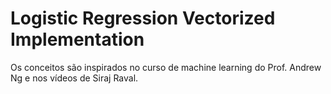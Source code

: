 # Logistic Regression Vectorized Implementation

Os conceitos são inspirados no curso de machine learning do Prof. Andrew Ng e nos vídeos de Siraj Raval.

